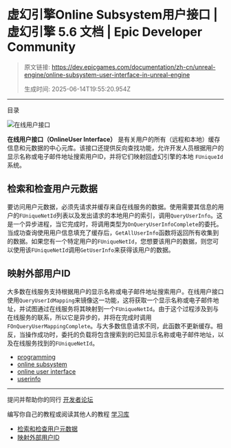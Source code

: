 # 虚幻引擎Online Subsystem用户接口 | 虚幻引擎 5.6 文档 | Epic Developer Community

> 原文链接: https://dev.epicgames.com/documentation/zh-cn/unreal-engine/online-subsystem-user-interface-in-unreal-engine
> 
> 生成时间: 2025-06-14T19:55:20.954Z

---

目录

![在线用户接口](https://dev.epicgames.com/community/api/documentation/image/18788194-e6b1-4e69-82ab-bdeca86b5156?resizing_type=fill&width=1920&height=335)

**在线用户接口（OnlineUser Interface）** 是有关用户的所有（远程和本地）缓存信息和元数据的中心元库。该接口还提供反向查找功能，允许开发人员根据用户的显示名称或电子邮件地址搜索用户ID，并将它们映射回虚幻引擎的本地 `FUniqueId` 系统。

## 检索和检查用户元数据

要访问用户元数据，必须先请求并缓存来自在线服务的数据。使用需要其信息的用户的`FUniqueNetId`列表以及发出请求的本地用户的索引，调用`QueryUserInfo`。这是一个异步进程，当它完成时，将调用类型为`OnQueryUserInfoComplete`的委托。当成功查询使用用户信息填充了缓存后，`GetAllUserInfo`函数将返回所有收集到的数据。如果您有一个特定用户的`FUniqueNetId`，您想要该用户的数据，则您可以使用该`FUniqueNetId`调用`GetUserInfo`来获得该用户的数据。

## 映射外部用户ID

大多数在线服务支持根据用户的显示名称或电子邮件地址搜索用户。在线用户接口使用`QueryUserIdMapping`来镜像这一功能，这将获取一个显示名称或电子邮件地址，并试图通过在线服务将其映射到一个`FUniqueNetId`。由于这个过程涉及到与在线服务的联系，所以它是异步的，并将在完成时调用`FOnQueryUserMappingComplete`。与大多数信息请求不同，此函数不更新缓存。相反，当操作成功时，委托的负载将包含搜索到的已知显示名称或电子邮件地址，以及在线服务找到的`FUniqueNetId`。

-   [programming](https://dev.epicgames.com/community/search?query=programming)
-   [online subsystem](https://dev.epicgames.com/community/search?query=online%20subsystem)
-   [online user interface](https://dev.epicgames.com/community/search?query=online%20user%20interface)
-   [userinfo](https://dev.epicgames.com/community/search?query=userinfo)

* * *

提问并帮助你的同行 [开发者论坛](https://forums.unrealengine.com/categories?tag=unreal-engine)

编写你自己的教程或阅读其他人的教程 [学习库](https://dev.epicgames.com/community/unreal-engine/learning)

-   [检索和检查用户元数据](/documentation/zh-cn/unreal-engine/online-subsystem-user-interface-in-unreal-engine#%E6%A3%80%E7%B4%A2%E5%92%8C%E6%A3%80%E6%9F%A5%E7%94%A8%E6%88%B7%E5%85%83%E6%95%B0%E6%8D%AE)
-   [映射外部用户ID](/documentation/zh-cn/unreal-engine/online-subsystem-user-interface-in-unreal-engine#%E6%98%A0%E5%B0%84%E5%A4%96%E9%83%A8%E7%94%A8%E6%88%B7id)
